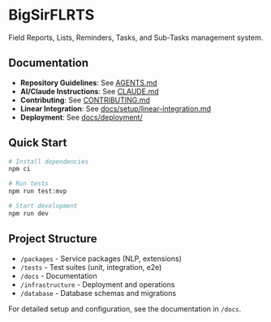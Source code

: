 # BigSirFLRTS

Field Reports, Lists, Reminders, Tasks, and Sub-Tasks management system.

## Documentation

- **Repository Guidelines**: See [AGENTS.md](./AGENTS.md)
- **AI/Claude Instructions**: See [CLAUDE.md](./CLAUDE.md)
- **Contributing**: See [CONTRIBUTING.md](./CONTRIBUTING.md)
- **Linear Integration**: See
  [docs/setup/linear-integration.md](./docs/setup/linear-integration.md)
- **Deployment**: See [docs/deployment/](./docs/deployment/)

## Quick Start

```bash
# Install dependencies
npm ci

# Run tests
npm run test:mvp

# Start development
npm run dev
```

## Project Structure

- `/packages` - Service packages (NLP, extensions)
- `/tests` - Test suites (unit, integration, e2e)
- `/docs` - Documentation
- `/infrastructure` - Deployment and operations
- `/database` - Database schemas and migrations

For detailed setup and configuration, see the documentation in `/docs`.
